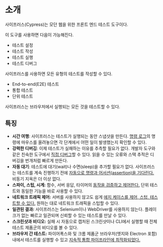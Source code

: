 # 소개

사이프러스(Cypress)는 모던 웹을 위한 프론트 엔드 테스트 도구이다.

이 도구를 사용하면 다음이 가능해진다.

- 테스트 설정
- 테스트 작성
- 테스트 실행
- 테스트 디버그

사이프러스를 사용하면 모든 유형의 테스트를 작성할 수 있다.

- End-to-end(E2E) 테스트
- 통합 테스트
- 단위 테스트

사이프러스는 브라우저에서 실행되는 모든 것을 테스트할 수 있다.

## 특징

- **시간 여행**: 사이프러스는 테스트가 실행되는 동안 스냅샷을 만든다. [명령 로그](https://docs.cypress.io/guides/core-concepts/cypress-app#Command-Log)의 명령에 마우스를 올려놓으면 각 단계에서 어떤 일이 발생했는지 확인할 수 있다.
- **강력한 디버깅**: 이제 테스트가 실패하는 이유를 추측할 필요가 없다. 개발자 도구와 같은 친숙한 도구에서 [직접 디버그](https://docs.cypress.io/guides/guides/debugging)할 수 있다. 읽을 수 있는 오류와 스택 추적은 디버깅을 번개처럼 빠르게 만든다.
- **자동 대기**: 테스트에 대기(wait)나 수면(sleep)을 추가할 필요가 없다. 사이프러스는 테스트를 계속 진행하기 전에 [자동으로 명령과 어서션(assertion)을 기다린다.](https://docs.cypress.io/guides/core-concepts/introduction-to-cypress#Cypress-is-Not-Like-jQuery) 비동기 지옥은 더 이상 없다.
- **스파이, 스텁, 시계:** 함수, 서버 응답, 타이머의 [동작을 검증하고 제어한다.](https://docs.cypress.io/guides/guides/stubs-spies-and-clocks) 단위 테스트와 동일한 기능을 바로 사용할 수 있다.
- **네트워크 트래픽 제어:** 서버를 사용하지 않고도 쉽게 [에지 케이스를 제어, 스텁, 테스트할 수 있다.](https://docs.cypress.io/guides/guides/network-requests) 원하는 대로 네트워크 트래픽을 스텁할 수 있다.
- **일관된 결과:** 사이프러스는 Selenium이나 WebDriver를 사용하지 않는다. 플레이크가 없는 빠르고 일관되며 신뢰할 수 있는 테스트를 만날 수 있다.
- **스크린샷과 비디오:** 실패 시 자동으로 캡처된 스크린샷이나 CLI에서 실행할 때 전체 테스트 제품군의 비디오를 볼 수 있다.
- **브라우저 간 테스트:** 파이어폭스와 및 크롬 제품군 브라우저(엣지와 Electron 포함) 내에서 테스트를 실행할 수 있고 [지속적 통합 파이프라인에 최적화되었다.](https://docs.cypress.io/guides/guides/cross-browser-testing)